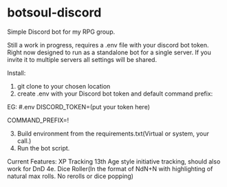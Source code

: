 # botsoul-discord
Simple Discord bot for my RPG group.

Still a work in progress, requires a .env file with your discord bot token.  Right now designed to run as a standalone bot for a single server.  If you invite it to multiple servers all settings will be shared.

Install:
1) git clone to your chosen location
2) create .env with your Discord bot token and default command prefix:

EG:
  #.env
  DISCORD_TOKEN=(put your token here)
  
  COMMAND_PREFIX=!

3) Build environment from the requirements.txt(Virtual or system, your call.)
4) Run the bot script.
  
  
Current Features:
XP Tracking
13th Age style initiative tracking, should also work for DnD 4e.
Dice Roller(In the format of NdN+N with highlighting of natural max rolls.  No rerolls or dice popping)

